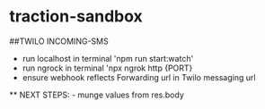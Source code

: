 # traction-sandbox

##TWILO INCOMING-SMS 
- run localhost in terminal 'npm run start:watch'
- run ngrock in terminal 'npx ngrok http {PORT}
- ensure webhook reflects Forwarding url in Twilo messaging url

** NEXT STEPS:
    - munge values from res.body